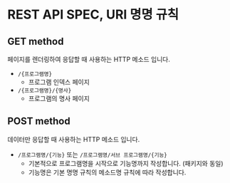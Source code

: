 # REST API SPEC, URI 명명 규칙

## GET method

페이지를 렌더링하여 응답할 때 사용하는 HTTP 메소드 입니다.

- `/{프로그램명}`
    - 프로그램 인덱스 페이지
- `/{프로그램명}/{명사}`
    - 프로그램의 명사 페이지

## POST method

데이터만 응답할 때 사용하는 HTTP 메소드 입니다.

- `/프로그램명/{기능}` 또는 `/프로그램명/서브 프로그램명/{기능}`
    - 기본적으로 프로그램명을 시작으로 기능명까지 작성합니다. (패키지와 동일)
    - 기능명은 기본 명명 규칙의 메소드명 규칙에 따라 작성합니다.